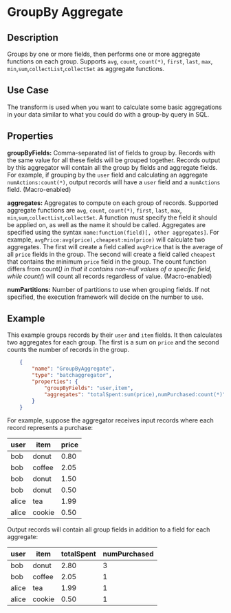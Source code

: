 # GroupBy Aggregate


Description
-----------
Groups by one or more fields, then performs one or more aggregate functions on each group.
Supports `avg`, `count`, `count(*)`, `first`, `last`, `max`, `min`,`sum`,`collectList`,`collectSet` as aggregate functions.

Use Case
--------
The transform is used when you want to calculate some basic aggregations in your data similar
to what you could do with a group-by query in SQL.

Properties
----------
**groupByFields:** Comma-separated list of fields to group by.
Records with the same value for all these fields will be grouped together.
Records output by this aggregator will contain all the group by fields and aggregate fields.
For example, if grouping by the ``user`` field and calculating an aggregate ``numActions:count(*)``,
output records will have a ``user`` field and a ``numActions`` field. (Macro-enabled)

**aggregates:** Aggregates to compute on each group of records.
Supported aggregate functions are `avg`, `count`, `count(*)`, `first`, `last`, `max`, `min`,`sum`,`collectList`,`collectSet`.
A function must specify the field it should be applied on, as well as the name it should be called.
Aggregates are specified using the syntax `name:function(field)[, other aggregates]`.
For example, ``avgPrice:avg(price),cheapest:min(price)`` will calculate two aggregates.
The first will create a field called ``avgPrice`` that is the average of all ``price`` fields in the group.
The second will create a field called ``cheapest`` that contains the minimum ``price`` field in the group.
The count function differs from count(*) in that it contains non-null values of a specific field,
while count(*) will count all records regardless of value. (Macro-enabled)

**numPartitions:** Number of partitions to use when grouping fields. If not specified, the execution
framework will decide on the number to use.

Example
-------
This example groups records by their ``user`` and ``item`` fields.
It then calculates two aggregates for each group. The first is a sum on ``price``
and the second counts the number of records in the group.

```json
    {
        "name": "GroupByAggregate",
        "type": "batchaggregator",
        "properties": {
            "groupByFields": "user,item",
            "aggregates": "totalSpent:sum(price),numPurchased:count(*)"
        }
    }
```

For example, suppose the aggregator receives input records where each record represents a purchase:

| user  | item   | price |
| ----- | ------ | ----- |
| bob   | donut  | 0.80  |
| bob   | coffee | 2.05  |
| bob   | donut  | 1.50  |
| bob   | donut  | 0.50  |
| alice | tea    | 1.99  |
| alice | cookie | 0.50  |

Output records will contain all group fields in addition to a field for each aggregate:

| user  | item   | totalSpent | numPurchased |
| ----- | ------ | ---------- | ------------ |
| bob   | donut  | 2.80       | 3            |
| bob   | coffee | 2.05       | 1            |
| alice | tea    | 1.99       | 1            |
| alice | cookie | 0.50       | 1            |

